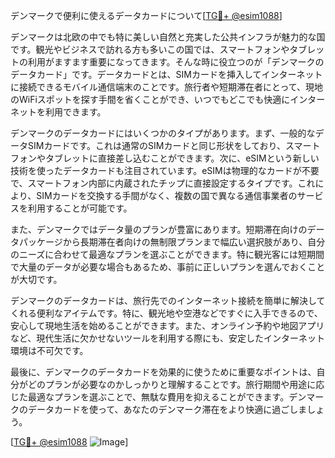 デンマークで便利に使えるデータカードについて[[TG💪+ @esim1088](https://t.me/s/esim1088)]

デンマークは北欧の中でも特に美しい自然と充実した公共インフラが魅力的な国です。観光やビジネスで訪れる方も多いこの国では、スマートフォンやタブレットの利用がますます重要になってきます。そんな時に役立つのが「デンマークのデータカード」です。データカードとは、SIMカードを挿入してインターネットに接続できるモバイル通信端末のことです。旅行者や短期滞在者にとって、現地のWiFiスポットを探す手間を省くことができ、いつでもどこでも快適にインターネットを利用できます。

デンマークのデータカードにはいくつかのタイプがあります。まず、一般的なデータSIMカードです。これは通常のSIMカードと同じ形状をしており、スマートフォンやタブレットに直接差し込むことができます。次に、eSIMという新しい技術を使ったデータカードも注目されています。eSIMは物理的なカードが不要で、スマートフォン内部に内蔵されたチップに直接設定するタイプです。これにより、SIMカードを交換する手間がなく、複数の国で異なる通信事業者のサービスを利用することが可能です。

また、デンマークではデータ量のプランが豊富にあります。短期滞在向けのデータパッケージから長期滞在者向けの無制限プランまで幅広い選択肢があり、自分のニーズに合わせて最適なプランを選ぶことができます。特に観光客には短期間で大量のデータが必要な場合もあるため、事前に正しいプランを選んでおくことが大切です。

デンマークのデータカードは、旅行先でのインターネット接続を簡単に解決してくれる便利なアイテムです。特に、観光地や空港などですぐに入手できるので、安心して現地生活を始めることができます。また、オンライン予約や地図アプリなど、現代生活に欠かせないツールを利用する際にも、安定したインターネット環境は不可欠です。

最後に、デンマークのデータカードを効果的に使うために重要なポイントは、自分がどのプランが必要なのかしっかりと理解することです。旅行期間や用途に応じた最適なプランを選ぶことで、無駄な費用を抑えることができます。デンマークのデータカードを使って、あなたのデンマーク滞在をより快適に過ごしましょう。

[[TG💪+ @esim1088](https://t.me/s/esim1088) ![Image](https://i.postimg.cc/Y0z9fWf4/image.png)]
